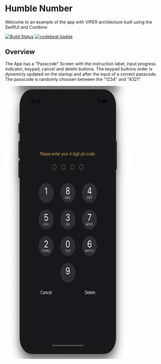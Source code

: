 # Humble Number

Welcome to an example of the app with VIPER architecture built using the SwiftUI and Combine

[![Build Status](https://travis-ci.org/Morheit/humble-number.svg?branch=master)](https://travis-ci.org/Morheit/humble-number)
[![codebeat badge](https://codebeat.co/badges/8a6e7468-1227-4d12-9b20-6a3790672c4f)](https://codebeat.co/a/yaroslav-stanislavyk/projects/github-com-morheit-humble-number-master)

## Overview

The App has a "Passcode" Screen with the instruction label, input progress indicator, keypad, cancel and delete buttons. The keypad buttons order is dynamicly updated on the startup and after the input of a correct passcode. The passcode is randomly choosen between the "1234" and "4321"

<img src="https://github.com/Morheit/humble-number/blob/master/.github/Passcode_Screen.png" width="414" height="896"/>

